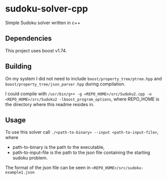 # sudoku-solver-cpp
Simple Sudoku solver written in c++

## Dependencies
This project uses boost v1.74.

## Building
On my system I did not need to include `boost/property_tree/ptree.hpp` and `boost/property_tree/json_parser.hpp` during compilation.
 
I could compile with `/usr/bin/g++ -g <REPO_HOME>/src/Sudoku2.cpp -o <REPO_HOME>/src/Sudoku2 -lboost_program_options`, where REPO_HOME is the directory where this readme resides in.

## Usage
To use this solver call `./<path-to-binary> --input <path-to-input-file>`, where
* path-to-binary is the path to the executable,
* path-to-input-file is the path to the json file containing the starting sudoku problem.

The format of the json file can be seen in `<REPO_HOME>/src/sudoku-example1.json`
